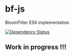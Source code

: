 # bf-js
BloomFilter ES6 implementation

[![Dependency Status](https://gemnasium.com/badges/github.com/ollie314/bf-js.svg)](https://gemnasium.com/github.com/ollie314/bf-js)


## Work in progress !!!